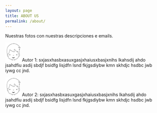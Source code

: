 ```yaml
---
layout: page
title: ABOUT US
permalink: /about/
---
```


Nuestras fotos con nuestras descripciones e emails.

<img src="7983-cara-de-nino.jpg" alt="Autor 1" width="50" height="60">    Autor 1: sxjasxhasbxasuxgasjxhaiusxbasjxnihs lkahsdij ahdo jsahdfiu asdij sbdjf bsidfg lisjdfn lsnd fkjgsdiybw kmn skhdjc hsdbc jwb iywg cc jnd</b>.


<img src="7983-cara-de-nino.jpg" alt="Autor 2" width="50" height="60">   Autor 2: sxjasxhasbxasuxgasjxhaiusxbasjxnihs lkahsdij ahdo jsahdfiu asdij sbdjf bsidfg lisjdfn lsnd fkjgsdiybw kmn skhdjc hsdbc jwb iywg cc jnd</b>.
